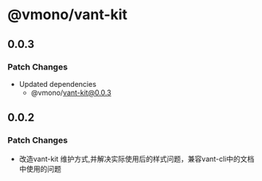 # @vmono/vant-kit

## 0.0.3

### Patch Changes

- Updated dependencies
  - @vmono/vant-kit@0.0.3

## 0.0.2

### Patch Changes

- 改造vant-kit 维护方式,并解决实际使用后的样式问题，兼容vant-cli中的文档中使用的问题
